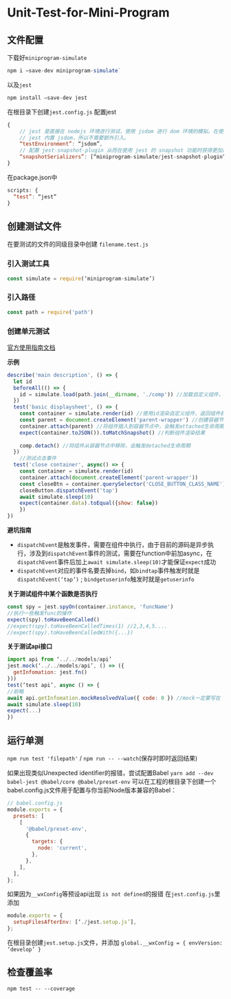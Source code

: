 # Unit-Test-for-Mini-Program

## 文件配置
下载好`miniprogram-simulate`
```js
npm i —save-dev miniprogram-simulate`
```
以及`jest`
```js
npm install —save-dev jest
```

在根目录下创建`jest.config.js`
配置jest
```js
{
    // jest 是直接在 nodejs 环境进行测试，使用 jsdom 进行 dom 环境的模拟。在使用时需要将 jest 的 `testEnvironment` 配置为 `jsdom`。
    // jest 内置 jsdom，所以不需要额外引入。
    “testEnvironment”: “jsdom”,
    // 配置 jest-snapshot-plugin 从而在使用 jest 的 snapshot 功能时获得更加适合肉眼阅读的结构
    “snapshotSerializers”: [“miniprogram-simulate/jest-snapshot-plugin”]
}
```

在package.json中
```js
scripts: {
  “test”: “jest”
}
```

## 创建测试文件
在要测试的文件的同级目录中创建
`filename.test.js`

### 引入测试工具
```js
const simulate = require(‘miniprogram-simulate’)
```

### 引入路径
```js
const path = require('path')
```

### 创建单元测试
[官方使用指南文档](https://github.com/wechat-miniprogram/miniprogram-simulate/blob/master/docs/tutorial.md#%E4%BD%BF%E7%94%A8%E6%8C%87%E5%8D%97)

**示例**
```js
describe('main description', () => {
  let id
  beforeAll(() => {
    id = simulate.load(path.join(__dirname, './comp')) //加载自定义组件，返回组件的id
  })
  test('basic displaysheet', () => {
    const container = simulate.render(id) //使用id渲染自定义组件，返回组件封装实例
    const parent = document.createElement('parent-wrapper') //创建容器节点
    container.attach(parent) //将组件插入到容器节点中，会触发attached生命周期
    expect(container.toJSON()).toMatchSnapshot() //判断组件渲染结果
    
    comp.detach() //将组件从容器节点中移除，会触发detached生命周期
  })
	//测试点击事件
  test('close container', async() => {
    const container = simulate.render(id)
    container.attach(document.createElement('parent-wrapper'))
    const closeBtn = container.querySelector('CLOSE_BUTTON_CLASS_NAME')
    closeButton.dispatchEvent('tap')
    await simulate.sleep(10)
    expect(container.data).toEqual({show: false})
    })
})
```

**避坑指南**
* `dispatchEvent`是触发事件，需要在组件中执行，由于目前的源码是异步执行，涉及到`dispatchEvent`事件的测试，需要在function中前加async，在`dispatchEvent`事件后加上`await simulate.sleep(10)`才能保证`expect`成功
* `dispatchEvent`对应的事件名要去掉`bind`，如`bindtap`事件触发时就是`dispatchEvent(‘tap’)` ; `bindgetuserinfo`触发时就是`getuserinfo`

**关于测试组件中某个函数是否执行**
```js
const spy = jest.spyOn(container.instance, 'funcName')
//执行一些触发func的操作
expect(spy).toHaveBeenCalled()
//expect(spy).toHaveBeenCalledTimes(1) //2,3,4,5....
//expect(spy).toHaveBeenCalledWith({...})
```

**关于测试api接口**
```js
import api from ‘../../models/api’
jest.mock(‘../../models/api’, () => ({
  getInfomation: jest.fn()
}))
test(‘test api’, async () => {
//前略
await api.getInfomation.mockResolvedValue({ code: 0 }) //mock一定要写在 simulate.sleep(10)之前
await simulate.sleep(10)
expect(...)
})
```


## 运行单测
`npm run test 'filepath'` / `npm run -- --watch`(保存时即时返回结果)

如果出现类似Unexpected identifier的报错，尝试配置Babel
`yarn add --dev babel-jest @babel/core @babel/preset-env`
可以在工程的根目录下创建一个babel.config.js文件用于配置与你当前Node版本兼容的Babel：
```js
// babel.config.js
module.exports = {
  presets: [
    [
      '@babel/preset-env',
      {
        targets: {
          node: 'current',
        },
      },
    ],
  ],
};
```

如果因为`__wxConfig`等预设api出现 `is not defined`的报错
在`jest.config.js`里添加
```js
module.exports = {
  setupFilesAfterEnv: [‘./jest.setup.js’],
};
```
在根目录创建`jest.setup.js`文件，并添加
`global.__wxConfig = { envVersion: ‘develop’ }`

## 检查覆盖率
```node
npm test -- --coverage
```
